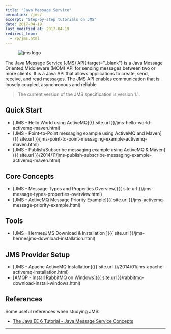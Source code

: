 ```yaml
---
title: "Java Message Service"
permalink: /jms/
excerpt: "Step-by-step tutorials on JMS"
date: 2017-04-19
last_modified_at: 2017-04-19
redirect_from:
  - /p/jms.html
---
```


<figure>
    <img src="{{ site.url }}/assets/images/logo/jms-logo.jpg" alt="jms logo" class="logo">
</figure>

The [Java Message Service (JMS) API](http://docs.oracle.com/javaee/6/tutorial/doc/bnceh.html){:target="_blank"} is a Java Message Oriented Middleware (MOM) API for sending messages between two or more clients. It is a Java API that allows applications to create, send, receive, and read messages. The JMS API enables communication that is loosely coupled, asynchronous and reliable.

>The current version of the JMS specification is version 1.1.

## Quick Start

* [JMS - Hello World using ActiveMQ]({{ site.url }}/jms-hello-world-activemq-maven.html)
* [JMS - Point-to-Point messaging example using ActiveMQ and Maven]({{ site.url }}/jms-point-to-point-messaging-example-activemq-maven.html)
* [JMS - Publish/Subscribe messaging example using ActiveMQ & Maven]({{ site.url }}/2014/11/jms-publish-subscribe-messaging-example-activemq-maven.html)

## Core Concepts

* [JMS - Message Types and Properties Overview]({{ site.url }}/jms-message-types-properties-overview.html)
* [JMS - ActiveMQ Message Priority Example]({{ site.url }}/jms-activemq-message-priority-example.html)

## Tools

* [JMS - HermesJMS Download & Installation ]({{ site.url }}/jms-hermesjms-download-installation.html)

## JMS Provider Setup

* [JMS - Apache ActiveMQ Installation]({{ site.url }}/2014/01/jms-apache-activemq-installation.html)
* [AMQP - Install RabbitMQ on Windows]({{ site.url }}/rabbitmq-download-install-windows.html)

## References

Some useful references when studying JMS:

* [The Java EE 6 Tutorial - Java Message Service Concepts](http://docs.oracle.com/javaee/6/tutorial/doc/bncdq.html)

---
